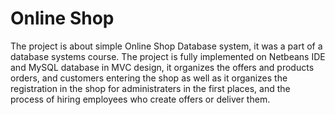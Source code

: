 # Online Shop
The project is about simple Online Shop Database system, it was a part of a database systems course.
The project is fully implemented on Netbeans IDE and MySQL database in MVC design, it organizes the 
offers and products orders, and customers entering the shop as well as it organizes the registration 
in the shop for administraters in the first places, and the process of hiring employees who create offers 
or deliver them.
